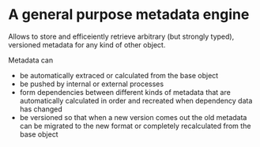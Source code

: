 # A general purpose metadata engine

Allows to store and efficeiently retrieve arbitrary (but strongly typed), versioned metadata for any kind of other
object.

Metadata can
 * be automatically extraced or calculated from the base object
 * be pushed by internal or external processes
 * form dependencies between different kinds of metadata that are automatically calculated in order and recreated
   when dependency data has changed
 * be versioned so that when a new version comes out the old metadata can be migrated to the new format
   or completely recalculated from the base object
